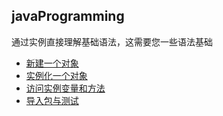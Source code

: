 ## javaProgramming

通过实例直接理解基础语法，这需要您一些语法基础
 
-  [新建一个对象](./Dog.java)
- [实例化一个对象](./Puppy.java)
- [访问实例变量和方法](./Puppy.java)
- [导入包与测试](./Puppy.java)